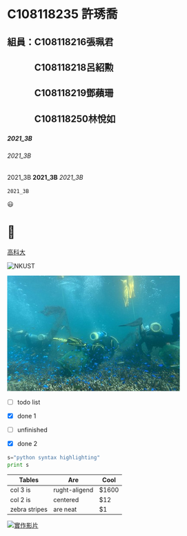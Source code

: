 # C108118235 許琇喬

## 組員：C108118216張珮君
## 　　　C108118218呂紹勲
## 　　　C108118219鄧蘋珊
## 　　　C108118250林悅如
###

####

##### 2021_3B

###### 2021_3B

2021_3B **2021_3B** *2021_3B*

`2021_3B`

😃
# 🐞

[高科大](https://nkust.edu.tw)

![NKUST](https://www.nkust.edu.tw/var/file/0/1000/img/513/182513897.png)

![fig](nkust.jpg "美麗的海洋")

- [ ] todo list
- [x] done 1
- [ ] unfinished
- [x] done 2 


```python
s="python syntax highlighting"
print s
```

|Tables|Are|Cool|
|---|---|---|
|col 3 is|rught-aligend|$1600|
|col 2 is|centered|$12|
|zebra stripes|are neat|$1|

[![實作影片](https://i.ytimg.com/an_webp/sSm2dRarhPo/mqdefault_6s.webp?du=3000&sqp=COKx74oG&rs=AOn4CLD_6rLObDPenZx5aWWPhM2SiQGECQ)](https://www.youtube.com/watch?v=sSm2dRarhPo "實作影片")
